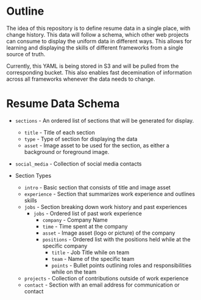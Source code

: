 # Outline

The idea of this repository is to define resume data in a single place, with change history.  This data will follow a schema, which other web projects can consume to display the uniform data in different ways.  This allows for learning and displaying the skills of different frameworks from a single source of truth.

Currently, this YAML is being stored in S3 and will be pulled from the corresponding bucket.  This also enables fast decemination of information across all frameworks whenever the data needs to change.  

# Resume Data Schema

- `sections` - An ordered list of sections that will be generated for display.  
  - `title` - Title of each section
  - `type` - Type of section for displaying the data
  - `asset` - Image asset to be used for the section, as either a background or foreground image.
- `social_media` - Collection of social media contacts


- Section Types
  - `intro` - Basic section that consists of title and image asset
  - `experience` - Section that summarizes work experience and outlines skills
  - `jobs` - Section breaking down work history and past experiences
    - `jobs` - Ordered list of past work experience
      - `company` - Company Name
      - `time` - Time spent at the company
      - `asset` - Image asset (logo or picture) of the company
      - `positions` - Ordered list with the positions held while at the specific company
        - `title` - Job Title while on team
        - `team` - Name of the specific team
        - `points` - Bullet points outlining roles and responsibilities while on the team
  - `projects` - Collection of contributions outside of work experience 
  - `contact` - Section with an email address for communication or contact

